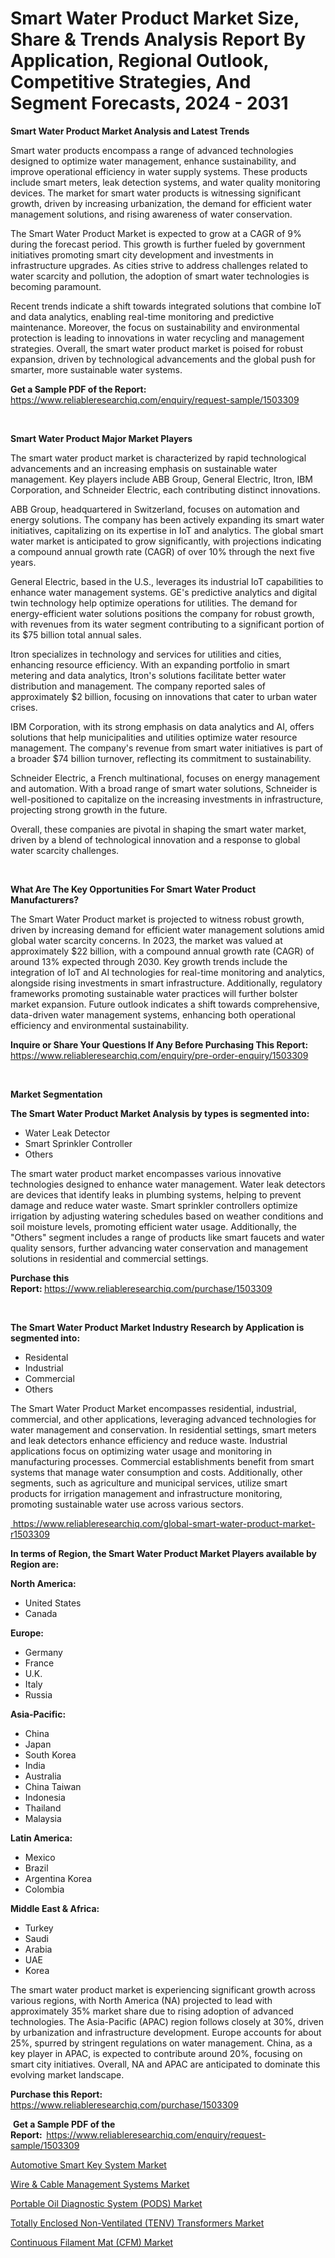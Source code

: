 <p><h1>Smart Water Product Market Size, Share & Trends Analysis Report By Application, Regional Outlook, Competitive Strategies, And Segment Forecasts, 2024 - 2031</h1></p><p><strong>Smart Water Product Market Analysis and Latest Trends</strong></p>
<p><p>Smart water products encompass a range of advanced technologies designed to optimize water management, enhance sustainability, and improve operational efficiency in water supply systems. These products include smart meters, leak detection systems, and water quality monitoring devices. The market for smart water products is witnessing significant growth, driven by increasing urbanization, the demand for efficient water management solutions, and rising awareness of water conservation.</p><p>The Smart Water Product Market is expected to grow at a CAGR of 9% during the forecast period. This growth is further fueled by government initiatives promoting smart city development and investments in infrastructure upgrades. As cities strive to address challenges related to water scarcity and pollution, the adoption of smart water technologies is becoming paramount.</p><p>Recent trends indicate a shift towards integrated solutions that combine IoT and data analytics, enabling real-time monitoring and predictive maintenance. Moreover, the focus on sustainability and environmental protection is leading to innovations in water recycling and management strategies. Overall, the smart water product market is poised for robust expansion, driven by technological advancements and the global push for smarter, more sustainable water systems.</p></p>
<p><strong>Get a Sample PDF of the Report:&nbsp;</strong> <a href="https://www.reliableresearchiq.com/enquiry/request-sample/1503309?utm_campaign=1141&utm_medium=2&utm_source=Github&utm_content=ia&utm_term=08122024&utm_id=smart-water-product">https://www.reliableresearchiq.com/enquiry/request-sample/1503309</a></p>
<p>&nbsp;</p>
<p><strong>Smart Water Product Major Market Players</strong></p>
<p><p>The smart water product market is characterized by rapid technological advancements and an increasing emphasis on sustainable water management. Key players include ABB Group, General Electric, Itron, IBM Corporation, and Schneider Electric, each contributing distinct innovations.</p><p>ABB Group, headquartered in Switzerland, focuses on automation and energy solutions. The company has been actively expanding its smart water initiatives, capitalizing on its expertise in IoT and analytics. The global smart water market is anticipated to grow significantly, with projections indicating a compound annual growth rate (CAGR) of over 10% through the next five years.</p><p>General Electric, based in the U.S., leverages its industrial IoT capabilities to enhance water management systems. GE's predictive analytics and digital twin technology help optimize operations for utilities. The demand for energy-efficient water solutions positions the company for robust growth, with revenues from its water segment contributing to a significant portion of its $75 billion total annual sales.</p><p>Itron specializes in technology and services for utilities and cities, enhancing resource efficiency. With an expanding portfolio in smart metering and data analytics, Itron's solutions facilitate better water distribution and management. The company reported sales of approximately $2 billion, focusing on innovations that cater to urban water crises.</p><p>IBM Corporation, with its strong emphasis on data analytics and AI, offers solutions that help municipalities and utilities optimize water resource management. The company's revenue from smart water initiatives is part of a broader $74 billion turnover, reflecting its commitment to sustainability.</p><p>Schneider Electric, a French multinational, focuses on energy management and automation. With a broad range of smart water solutions, Schneider is well-positioned to capitalize on the increasing investments in infrastructure, projecting strong growth in the future.</p><p>Overall, these companies are pivotal in shaping the smart water market, driven by a blend of technological innovation and a response to global water scarcity challenges.</p></p>
<p>&nbsp;</p>
<p><strong>What Are The Key Opportunities For Smart Water Product Manufacturers?</strong></p>
<p><p>The Smart Water Product market is projected to witness robust growth, driven by increasing demand for efficient water management solutions amid global water scarcity concerns. In 2023, the market was valued at approximately $22 billion, with a compound annual growth rate (CAGR) of around 13% expected through 2030. Key growth trends include the integration of IoT and AI technologies for real-time monitoring and analytics, alongside rising investments in smart infrastructure. Additionally, regulatory frameworks promoting sustainable water practices will further bolster market expansion. Future outlook indicates a shift towards comprehensive, data-driven water management systems, enhancing both operational efficiency and environmental sustainability.</p></p>
<p><strong>Inquire or Share Your Questions If Any Before Purchasing This Report:</strong> <a href="https://www.reliableresearchiq.com/enquiry/pre-order-enquiry/1503309?utm_campaign=1141&utm_medium=2&utm_source=Github&utm_content=ia&utm_term=08122024&utm_id=smart-water-product">https://www.reliableresearchiq.com/enquiry/pre-order-enquiry/1503309</a></p>
<p>&nbsp;</p>
<p><strong>Market Segmentation</strong></p>
<p><strong>The Smart Water Product Market Analysis by types is segmented into:</strong></p>
<p><ul><li>Water Leak Detector</li><li>Smart Sprinkler Controller</li><li>Others</li></ul></p>
<p><p>The smart water product market encompasses various innovative technologies designed to enhance water management. Water leak detectors are devices that identify leaks in plumbing systems, helping to prevent damage and reduce water waste. Smart sprinkler controllers optimize irrigation by adjusting watering schedules based on weather conditions and soil moisture levels, promoting efficient water usage. Additionally, the "Others" segment includes a range of products like smart faucets and water quality sensors, further advancing water conservation and management solutions in residential and commercial settings.</p></p>
<p><strong>Purchase this Report:&nbsp;</strong><a href="https://www.reliableresearchiq.com/purchase/1503309?utm_campaign=1141&utm_medium=2&utm_source=Github&utm_content=ia&utm_term=08122024&utm_id=smart-water-product">https://www.reliableresearchiq.com/purchase/1503309</a></p>
<p>&nbsp;</p>
<p><strong>The Smart Water Product Market Industry Research by Application is segmented into:</strong></p>
<p><ul><li>Residental</li><li>Industrial</li><li>Commercial</li><li>Others</li></ul></p>
<p><p>The Smart Water Product Market encompasses residential, industrial, commercial, and other applications, leveraging advanced technologies for water management and conservation. In residential settings, smart meters and leak detectors enhance efficiency and reduce waste. Industrial applications focus on optimizing water usage and monitoring in manufacturing processes. Commercial establishments benefit from smart systems that manage water consumption and costs. Additionally, other segments, such as agriculture and municipal services, utilize smart products for irrigation management and infrastructure monitoring, promoting sustainable water use across various sectors.</p></p>
<p><a href="https://www.reliableresearchiq.com/global-smart-water-product-market-r1503309?utm_campaign=1141&utm_medium=2&utm_source=Github&utm_content=ia&utm_term=08122024&utm_id=smart-water-product">&nbsp;https://www.reliableresearchiq.com/global-smart-water-product-market-r1503309</a></p>
<p><strong>In terms of Region, the Smart Water Product Market Players available by Region are:</strong></p>
<p>
    <p> <strong> North America: </strong>
        <ul>
            <li>United States</li>
            <li>Canada</li>
        </ul>
        </p> 
    <p> <strong> Europe: </strong>
        <ul>
            <li>Germany</li>
            <li>France</li>
            <li>U.K.</li>
            <li>Italy</li>
            <li>Russia</li>
        </ul>
        </p> 
    <p> <strong> Asia-Pacific: </strong>
        <ul>
            <li>China</li>
            <li>Japan</li>
            <li>South Korea</li>
            <li>India</li>
            <li>Australia</li>
            <li>China Taiwan</li>
            <li>Indonesia</li>
            <li>Thailand</li>
            <li>Malaysia</li>
        </ul>
        </p> 
    <p> <strong> Latin America: </strong>
        <ul>
            <li>Mexico</li>
            <li>Brazil</li>
            <li>Argentina Korea</li>
            <li>Colombia</li>
        </ul>
        </p> 
    <p> <strong> Middle East & Africa: </strong>
        <ul>
            <li>Turkey</li>
            <li>Saudi</li>
            <li>Arabia</li>
            <li>UAE</li>
            <li>Korea</li>
        </ul>
    </p>
    </p>
<p><p>The smart water product market is experiencing significant growth across various regions, with North America (NA) projected to lead with approximately 35% market share due to rising adoption of advanced technologies. The Asia-Pacific (APAC) region follows closely at 30%, driven by urbanization and infrastructure development. Europe accounts for about 25%, spurred by stringent regulations on water management. China, as a key player in APAC, is expected to contribute around 20%, focusing on smart city initiatives. Overall, NA and APAC are anticipated to dominate this evolving market landscape.</p></p>
<p><strong>Purchase this Report: </strong><a href="https://www.reliableresearchiq.com/purchase/1503309?utm_campaign=1141&utm_medium=2&utm_source=Github&utm_content=ia&utm_term=08122024&utm_id=smart-water-product">https://www.reliableresearchiq.com/purchase/1503309</a></p>
<p>&nbsp;<strong>Get a Sample PDF of the Report:&nbsp;&nbsp;</strong><a href="https://www.reliableresearchiq.com/enquiry/request-sample/1503309?utm_campaign=1141&utm_medium=2&utm_source=Github&utm_content=ia&utm_term=08122024&utm_id=smart-water-product">https://www.reliableresearchiq.com/enquiry/request-sample/1503309</a></p>
<p><strong></strong></p>
<p><p><a href="https://www.linkedin.com/pulse/th-score-market-0ptye?utm_campaign=1141&utm_medium=2&utm_source=Github&utm_content=ia&utm_term=08122024&utm_id=smart-water-product">Automotive Smart Key System Market</a></p><p><a href="https://www.linkedin.com/pulse/wire-cable-management-systems-market-study-industry-overview-key-drh6f?utm_campaign=1141&utm_medium=2&utm_source=Github&utm_content=ia&utm_term=08122024&utm_id=smart-water-product">Wire & Cable Management Systems Market</a></p><p><a href="https://www.linkedin.com/pulse/global-overview-portable-oil-diagnostic-system-pods-market-8mptc?utm_campaign=1141&utm_medium=2&utm_source=Github&utm_content=ia&utm_term=08122024&utm_id=smart-water-product">Portable Oil Diagnostic System (PODS) Market</a></p><p><a href="https://www.linkedin.com/pulse/t-insight-dial-ziosf?utm_campaign=1141&utm_medium=2&utm_source=Github&utm_content=ia&utm_term=08122024&utm_id=smart-water-product">Totally Enclosed Non-Ventilated (TENV) Transformers Market</a></p><p><a href="https://www.linkedin.com/pulse/market-demand-revenue-continuous-filament-mat-cfm-industry-jz3fe?utm_campaign=1141&utm_medium=2&utm_source=Github&utm_content=ia&utm_term=08122024&utm_id=smart-water-product">Continuous Filament Mat (CFM) Market</a></p></p>